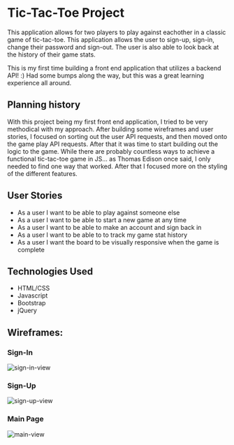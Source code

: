 # Tic-Tac-Toe Project
This application allows for two players to play against eachother in a classic game of tic-tac-toe. This application allows the user to sign-up, sign-in, change their password and sign-out. The user is also able to look back at the history of their game stats.

This is my first time building a front end application that utilizes a backend API! :) Had some bumps along the way, but this was a great learning experience all around.

## Planning history
With this project being my first front end application, I tried to be very methodical with my approach. After building some wireframes and user stories, I focused on sorting out the user API requests, and then moved onto the game play API requests. After that it was time to start building out the logic to the game. While there are probably countless ways to achieve a functional tic-tac-toe game in JS... as Thomas Edison once said, I only needed to find one way that worked. After that I focused more on the styling of the different features.

## User Stories
- As a user I want to be able to play against someone else
- As a user I want to be able to start a new game at any time
- As a user I want to be able to make an account and sign back in
- As a user I want to be able to to track my game stat history
- As a user I want the board to be visually responsive when the game is complete

## Technologies Used
- HTML/CSS
- Javascript
- Bootstrap
- jQuery

## Wireframes:
### Sign-In
![sign-in-view](https://i.imgur.com/R8Xf8RO.png)
### Sign-Up
![sign-up-view](https://i.imgur.com/jeFvumE.png)
### Main Page
![main-view](https://i.imgur.com/2tDgnsq.png)
